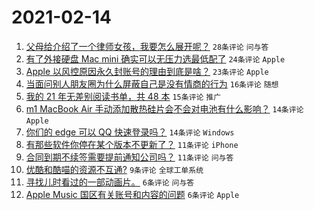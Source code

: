 # 2021-02-14

1. [父母给介绍了一个律师女孩，我要怎么展开呢？](https://www.v2ex.com/t/753263) `28条评论` `问与答`
1. [有了外接硬盘 Mac mini 确实可以无压力选最低配了](https://www.v2ex.com/t/753250) `24条评论` `Apple`
1. [Apple 以风控原因永久封账号的理由到底是啥？](https://www.v2ex.com/t/753265) `23条评论` `Apple`
1. [当面问别人朋友圈为什么屏蔽自己是没有情商的行为](https://www.v2ex.com/t/753261) `16条评论` `随想`
1. [我的 21 年无差别阅读书单，共 48 本](https://www.v2ex.com/t/753268) `15条评论` `推广`
1. [m1 MacBook Air 手动添加散热硅片会不会对电池有什么影响？](https://www.v2ex.com/t/753247) `14条评论` `Apple`
1. [你们的 edge 可以 QQ 快速登录吗？](https://www.v2ex.com/t/753246) `14条评论` `Windows`
1. [有那些软件你停在某个版本不更新了？](https://www.v2ex.com/t/753273) `11条评论` `iPhone`
1. [合同到期不续签需要提前通知公司吗？](https://www.v2ex.com/t/753259) `11条评论` `问与答`
1. [优酷和酷喵的资源不互通?](https://www.v2ex.com/t/753258) `9条评论` `全球工单系统`
1. [寻找儿时看过的一部动画片。](https://www.v2ex.com/t/753276) `6条评论` `问与答`
1. [Apple Music 国区有关账号和内容的问题](https://www.v2ex.com/t/753252) `6条评论` `Apple`
